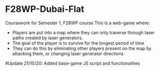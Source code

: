 # F28WP-Dubai-Flat
Coursework for Semester 1, F28WP course
This is a web-game where:
- Players are put into a map where they can only traverse through laser paths created by laser generators.
- The goal of the player is to survive for the longest period of time 
- They can do this by eliminating other players present on the map by attacking them, or changing laser generator directions


#Update 21/10/20: Added base-game JS script and functionalities
